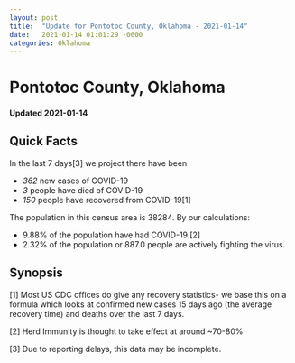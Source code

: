 ```yaml
---
layout: post
title:  "Update for Pontotoc County, Oklahoma - 2021-01-14"
date:   2021-01-14 01:01:29 -0600
categories: Oklahoma
---
```


# Pontotoc County, Oklahoma
#### Updated 2021-01-14

## Quick Facts

In the last 7 days[3] we project there have been
- *362* new cases of COVID-19
- *3* people have died of COVID-19
- *150* people have recovered from COVID-19[1]

The population in this census area is 38284. By our calculations:
- 9.88% of the population have had COVID-19.[2]
- 2.32% of the population or 887.0 people are actively fighting the virus.

## Synopsis




[1] Most US CDC offices do give any recovery statistics- we base this on a formula which looks at confirmed new cases
15 days ago (the average recovery time) and deaths over the last 7 days.

[2] Herd Immunity is thought to take effect at around ~70-80%

[3] Due to reporting delays, this data may be incomplete.
 
    
